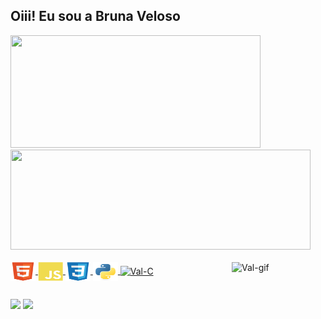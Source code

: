 ## Oiii! Eu sou a Bruna Veloso

 <div>
  <a href="https://github.com/gamesbrunaa">
  <img height="180em" width="400em" src="https://github-readme-stats.vercel.app/api?username=gamesbrunaa&show_icons=true&theme=dracula&include_all_commits=true&count_private=true"/>
  <img height="160em" width="480em" src="https://github-readme-stats.vercel.app/api/top-langs/?username=gamesbrunaa&layout=compact&langs_count=7&theme=dracula"/>
</div>

<div style="display: inline_block"><br>
  	<img align="center" alt="Val-HTML" height="30" width="40" src="https://raw.githubusercontent.com/devicons/devicon/master/icons/html5/html5-original.svg">
	<img align="center" alt="Val-Js" height="30" width="40" src="https://raw.githubusercontent.com/devicons/devicon/master/icons/javascript/javascript-plain.svg">
	<img align="center" alt="Val-CSS" height="30" width="40" src="https://raw.githubusercontent.com/devicons/devicon/master/icons/css3/css3-original.svg">
	<img align="center" alt="Val-Python" height="30" width="40" src="https://raw.githubusercontent.com/devicons/devicon/master/icons/python/python-original.svg">
	<img align="center" alt="Val-C" height="30" width="40" src="https://cdn.jsdelivr.net/gh/devicons/devicon/icons/c/c-original.svg"/>
  	<img align="right" alt="Val-gif" height="150" width="150" src="https://s9.gifyu.com/images/picasion.com_33e6309f661cf9e7706c0da530ed3133.gif"/>	
	
</div>
  
##
 
<div>
	<a href="https://www.linkedin.com/in/bruna-veloso-2996b2219/" target="_blank"><img src="https://img.shields.io/badge/-LinkedIn-%230077B5?style=for-the-badge&logo=linkedin&logoColor=white" target="_blank"></a> 
	<a href = "mailto:gamesbrunaa@gmail.com"><img src="https://img.shields.io/badge/-Gmail-%23333?style=for-the-badge&logo=gmail&logoColor=white" target="_blank"></a>
  
 
</div>
